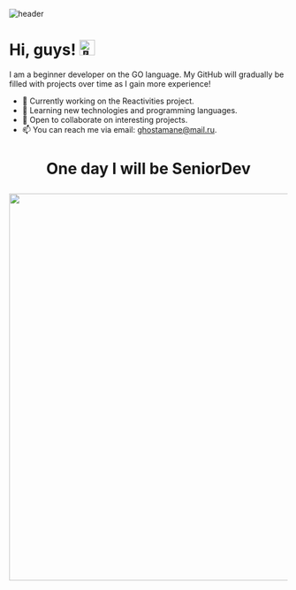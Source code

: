 ![header](https://capsule-render.vercel.app/api?type=waving&color=gradient&height=256&section=header&text=Hello%20World!&fontSize=75&animation=fadeIn&fontAlignY=38&desc=Welcome%20to%20my%20GitHub%20profile!%20Put%20stars,%20fork%20and%20contribute!&descAlignY=51&descAlign=62)

<h1 align="left">Hi, guys! <img src="https://github.com/wervlad/wervlad/assets/24524555/766d336d-b87d-44ba-807c-c51de2bc6b4d" width="28px" alt="👋"></h1>
<p>
I am a beginner developer on the GO language. My GitHub will gradually be filled with projects over time as I gain more experience! 
</p>

- 🔭 Currently working on the Reactivities project.
- 🌱 Learning new technologies and programming languages.
- 👯 Open to collaborate on interesting projects.
- 📫 You can reach me via email: ghostamane@mail.ru.


<h1 align="center">
  <p> One day I will be SeniorDev  </p>
  <p> <img src="giphy.gif" width="700px" > </p>
  
</h1>



